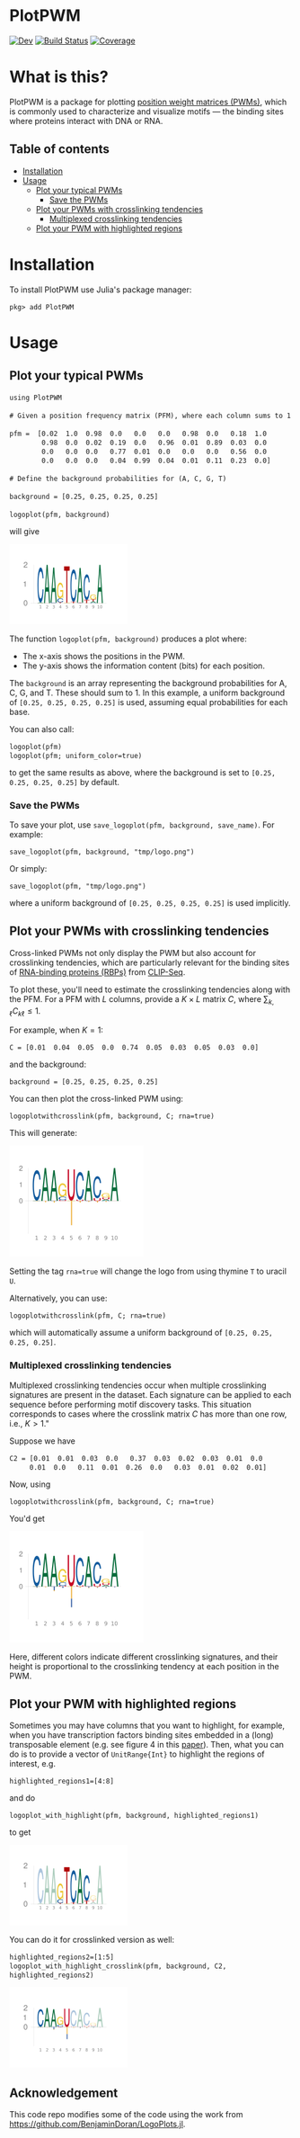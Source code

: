 # PlotPWM

[![Dev](https://img.shields.io/badge/docs-dev-blue.svg)](https://kchu25.github.io/PlotPWM.jl/dev/)
[![Build Status](https://github.com/kchu25/PlotPWM.jl/actions/workflows/CI.yml/badge.svg?branch=main)](https://github.com/kchu25/PlotPWM.jl/actions/workflows/CI.yml?query=branch%3Amain)
[![Coverage](https://codecov.io/gh/kchu25/PlotPWM.jl/branch/main/graph/badge.svg)](https://codecov.io/gh/kchu25/PlotPWM.jl)


# What is this?

PlotPWM is a package for plotting [position weight matrices (PWMs)](https://en.wikipedia.org/wiki/Position_weight_matrix),  which is commonly used to characterize and visualize motifs — the binding sites where proteins interact with DNA or RNA.

## Table of contents
* [Installation](#Installation)
* [Usage](#Usage)
   - [Plot your typical PWMs](#Plot-your-typical-PWMs)
      - [Save the PWMs](#Save-the-PWMs)
   - [Plot your PWMs with crosslinking tendencies](#Plot-your-PWMs-with-crosslinking-tendencies)
      - [Multiplexed crosslinking tendencies](#Multiplexed-crosslinking-tendencies)
   - [Plot your PWM with highlighted regions](#Plot-your-PWM-with-highlighted-regions)
<!-- * [Some-definitions](#Some-definitions) -->


# Installation
To install PlotPWM use Julia's package manager:
```
pkg> add PlotPWM
```

# Usage

## Plot your typical PWMs
```
using PlotPWM

# Given a position frequency matrix (PFM), where each column sums to 1

pfm =  [0.02  1.0  0.98  0.0   0.0   0.0   0.98  0.0   0.18  1.0
        0.98  0.0  0.02  0.19  0.0   0.96  0.01  0.89  0.03  0.0
        0.0   0.0  0.0   0.77  0.01  0.0   0.0   0.0   0.56  0.0
        0.0   0.0  0.0   0.04  0.99  0.04  0.01  0.11  0.23  0.0]

# Define the background probabilities for (A, C, G, T)

background = [0.25, 0.25, 0.25, 0.25]

logoplot(pfm, background)
```
will give

![pfm](demo/demo.png)

The function `logoplot(pfm, background)` produces a plot where:
- The x-axis shows the positions in the PWM. 
- The y-axis shows the information content (bits) for each position.

The `background` is an array representing the background probabilities for A, C, G, and T. These should sum to 1. In this example, a uniform background of `[0.25, 0.25, 0.25, 0.25]` is used, assuming equal probabilities for each base.

You can also call:
```
logoplot(pfm)
logoplot(pfm; uniform_color=true)
```
to get the same results as above, where the background is set to `[0.25, 0.25, 0.25, 0.25]` by default.

### Save the PWMs
To save your plot, use `save_logoplot(pfm, background, save_name)`. For example:
```
save_logoplot(pfm, background, "tmp/logo.png")
```
Or simply:
```
save_logoplot(pfm, "tmp/logo.png")
```
where a uniform background of `[0.25, 0.25, 0.25, 0.25]` is used implicitly.


## Plot your PWMs with crosslinking tendencies

Cross-linked PWMs not only display the PWM but also account for crosslinking tendencies, which are particularly relevant for the binding sites of [RNA-binding proteins (RBPs)](https://en.wikipedia.org/wiki/RNA-binding_protein) from [CLIP-Seq](https://en.wikipedia.org/wiki/Cross-linking_immunoprecipitation).

To plot these, you'll need to estimate the crosslinking tendencies along with the PFM. For a PFM with $L$ columns, provide a $K \times L$ matrix $C$, where $\sum_{k,\ell}C_{k\ell} \leq 1$.

For example, when $K=1$:
```
C = [0.01  0.04  0.05  0.0  0.74  0.05  0.03  0.05  0.03  0.0] 
```
and the background:
```
background = [0.25, 0.25, 0.25, 0.25]
```

You can then plot the cross-linked PWM using:

```
logoplotwithcrosslink(pfm, background, C; rna=true)
```
This will generate:

![pfm](demo/demo2.png)

Setting the tag `rna=true` will change the logo from using thymine `T` to uracil `U`.

Alternatively, you can use:
```
logoplotwithcrosslink(pfm, C; rna=true)
```
which will automatically assume a uniform background of `[0.25, 0.25, 0.25, 0.25]`.


### Multiplexed crosslinking tendencies

Multiplexed crosslinking tendencies occur when multiple crosslinking signatures are present in the dataset. Each signature can be applied to each sequence before performing motif discovery tasks. This situation corresponds to cases where the crosslink matrix $C$ has more than one row, i.e., $K > 1$."

Suppose we have 
```
C2 = [0.01  0.01  0.03  0.0   0.37  0.03  0.02  0.03  0.01  0.0
     0.01  0.0   0.11  0.01  0.26  0.0   0.03  0.01  0.02  0.01]
```
Now, using
```
logoplotwithcrosslink(pfm, background, C; rna=true)
```
You'd get 

![pfm](demo/demo3.png)

Here, different colors indicate different crosslinking signatures, and their height is proportional to the crosslinking tendency at each position in the PWM. 

## Plot your PWM with highlighted regions
Sometimes you may have columns that you want to highlight, for example, when you have transcription factors binding sites embedded in a (long) transposable element (e.g. see figure 4 in this [paper](https://academic.oup.com/bioinformatics/article/39/6/btad378/7192989)). Then, what you can do is to provide a vector of `UnitRange{Int}` to highlight the regions of interest, e.g. 
```
highlighted_regions1=[4:8]
```
and do 
```
logoplot_with_highlight(pfm, background, highlighted_regions1)
```
to get 

![highlight-pfm](demo/demo4.png)

You can do it for crosslinked version as well:
```
highlighted_regions2=[1:5]
logoplot_with_highlight_crosslink(pfm, background, C2, highlighted_regions2)
```

![highlight-pfm](demo/demo5.png)

<!-- 
save_crosslinked_logoplot(pfm, C, "tmp.png"; highlighted_regions=highlighted_regions2) -->

## Acknowledgement
This code repo modifies some of the code using the work from https://github.com/BenjaminDoran/LogoPlots.jl.
